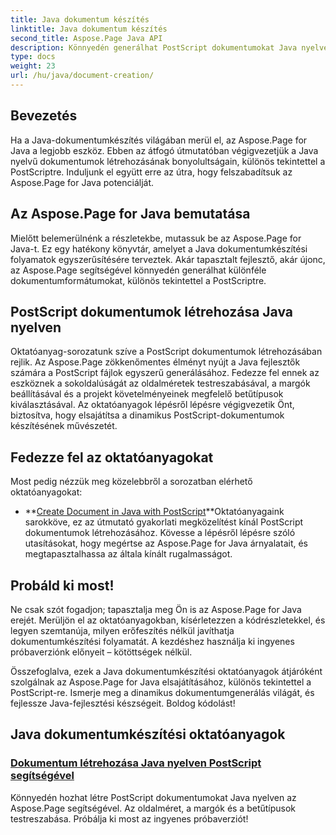 ```yaml
---
title: Java dokumentum készítés
linktitle: Java dokumentum készítés
second_title: Aspose.Page Java API
description: Könnyedén generálhat PostScript dokumentumokat Java nyelven az Aspose.Page segítségével. Az oldalméret, a margók és a betűtípusok testreszabása. Merüljön el a Java dokumentumkészítési oktatóanyagokban.
type: docs
weight: 23
url: /hu/java/document-creation/
---
```

## Bevezetés

Ha a Java-dokumentumkészítés világában merül el, az Aspose.Page for Java a legjobb eszköz. Ebben az átfogó útmutatóban végigvezetjük a Java nyelvű dokumentumok létrehozásának bonyolultságain, különös tekintettel a PostScriptre. Induljunk el együtt erre az útra, hogy felszabadítsuk az Aspose.Page for Java potenciálját.

## Az Aspose.Page for Java bemutatása

Mielőtt belemerülnénk a részletekbe, mutassuk be az Aspose.Page for Java-t. Ez egy hatékony könyvtár, amelyet a Java dokumentumkészítési folyamatok egyszerűsítésére terveztek. Akár tapasztalt fejlesztő, akár újonc, az Aspose.Page segítségével könnyedén generálhat különféle dokumentumformátumokat, különös tekintettel a PostScriptre.

## PostScript dokumentumok létrehozása Java nyelven

Oktatóanyag-sorozatunk szíve a PostScript dokumentumok létrehozásában rejlik. Az Aspose.Page zökkenőmentes élményt nyújt a Java fejlesztők számára a PostScript fájlok egyszerű generálásához. Fedezze fel ennek az eszköznek a sokoldalúságát az oldalméretek testreszabásával, a margók beállításával és a projekt követelményeinek megfelelő betűtípusok kiválasztásával. Az oktatóanyagok lépésről lépésre végigvezetik Önt, biztosítva, hogy elsajátítsa a dinamikus PostScript-dokumentumok készítésének művészetét.

## Fedezze fel az oktatóanyagokat

Most pedig nézzük meg közelebbről a sorozatban elérhető oktatóanyagokat:

- **[Create Document in Java with PostScript](./postscript/)**Oktatóanyagaink sarokköve, ez az útmutató gyakorlati megközelítést kínál PostScript dokumentumok létrehozásához. Kövesse a lépésről lépésre szóló utasításokat, hogy megértse az Aspose.Page for Java árnyalatait, és megtapasztalhassa az általa kínált rugalmasságot.

## Probáld ki most!

Ne csak szót fogadjon; tapasztalja meg Ön is az Aspose.Page for Java erejét. Merüljön el az oktatóanyagokban, kísérletezzen a kódrészletekkel, és legyen szemtanúja, milyen erőfeszítés nélkül javíthatja dokumentumkészítési folyamatát. A kezdéshez használja ki ingyenes próbaverziónk előnyeit – kötöttségek nélkül.

Összefoglalva, ezek a Java dokumentumkészítési oktatóanyagok átjáróként szolgálnak az Aspose.Page for Java elsajátításához, különös tekintettel a PostScript-re. Ismerje meg a dinamikus dokumentumgenerálás világát, és fejlessze Java-fejlesztési készségeit. Boldog kódolást!
## Java dokumentumkészítési oktatóanyagok
### [Dokumentum létrehozása Java nyelven PostScript segítségével](./postscript/)
Könnyedén hozhat létre PostScript dokumentumokat Java nyelven az Aspose.Page segítségével. Az oldalméret, a margók és a betűtípusok testreszabása. Próbálja ki most az ingyenes próbaverziót!